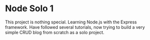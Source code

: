 Node Solo 1
===========

This project is nothing special.  Learning Node.js with the Express framework.  Have followed several tutorials, now trying to build a very simple CRUD blog from scratch as a solo project.
